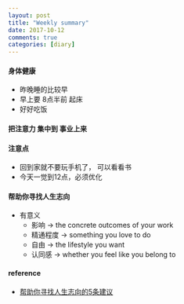 ```yaml
---
layout: post
title: "Weekly summary"
date: 2017-10-12
comments: true
categories: [diary]
---
```


#### 身体健康
  - 昨晚睡的比较早  
  - 早上要 8点半前 起床  
  - 好好吃饭  

#### 把注意力 集中到 事业上来  

#### 注意点
   - 回到家就不要玩手机了， 可以看看书
   - 今天一觉到12点，必须优化

#### 帮助你寻找人生志向
   - 有意义
     + 影响 -> the concrete outcomes of your work
     + 精通程度 -> something you love to do 
     + 自由  -> the lifestyle you want
     + 认同感 -> whether you feel like you belong to

#### 


#### reference
- [帮助你寻找人生志向的5条建议](https://cn.nytstyle.com/lifestyle/20171011/5-tips-to-help-you-figure-out-what-to-do-with-your-life/?_ga=2.230267480.575964814.1507789854-1701178442.1430459353)



